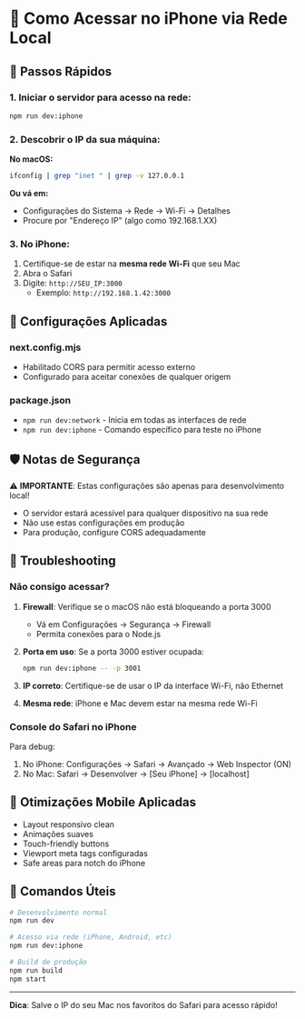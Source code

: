 # 📱 Como Acessar no iPhone via Rede Local

## 🚀 Passos Rápidos

### 1. Iniciar o servidor para acesso na rede:
```bash
npm run dev:iphone
```

### 2. Descobrir o IP da sua máquina:

**No macOS:**
```bash
ifconfig | grep "inet " | grep -v 127.0.0.1
```

**Ou vá em:**
- Configurações do Sistema → Rede → Wi-Fi → Detalhes
- Procure por "Endereço IP" (algo como 192.168.1.XX)

### 3. No iPhone:
1. Certifique-se de estar na **mesma rede Wi-Fi** que seu Mac
2. Abra o Safari
3. Digite: `http://SEU_IP:3000`
   - Exemplo: `http://192.168.1.42:3000`

## 🔧 Configurações Aplicadas

### next.config.mjs
- Habilitado CORS para permitir acesso externo
- Configurado para aceitar conexões de qualquer origem

### package.json
- `npm run dev:network` - Inicia em todas as interfaces de rede
- `npm run dev:iphone` - Comando específico para teste no iPhone

## 🛡️ Notas de Segurança

⚠️ **IMPORTANTE**: Estas configurações são apenas para desenvolvimento local!

- O servidor estará acessível para qualquer dispositivo na sua rede
- Não use estas configurações em produção
- Para produção, configure CORS adequadamente

## 🐛 Troubleshooting

### Não consigo acessar?

1. **Firewall**: Verifique se o macOS não está bloqueando a porta 3000
   - Vá em Configurações → Segurança → Firewall
   - Permita conexões para o Node.js

2. **Porta em uso**: Se a porta 3000 estiver ocupada:
   ```bash
   npm run dev:iphone -- -p 3001
   ```

3. **IP correto**: Certifique-se de usar o IP da interface Wi-Fi, não Ethernet

4. **Mesma rede**: iPhone e Mac devem estar na mesma rede Wi-Fi

### Console do Safari no iPhone

Para debug:
1. No iPhone: Configurações → Safari → Avançado → Web Inspector (ON)
2. No Mac: Safari → Desenvolver → [Seu iPhone] → [localhost]

## 📱 Otimizações Mobile Aplicadas

- Layout responsivo clean
- Animações suaves
- Touch-friendly buttons
- Viewport meta tags configuradas
- Safe areas para notch do iPhone

## 🎯 Comandos Úteis

```bash
# Desenvolvimento normal
npm run dev

# Acesso via rede (iPhone, Android, etc)
npm run dev:iphone

# Build de produção
npm run build
npm start
```

---

**Dica**: Salve o IP do seu Mac nos favoritos do Safari para acesso rápido!